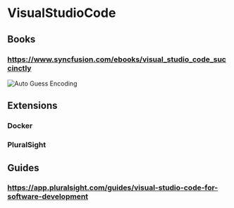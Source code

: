 # VisualStudioCode
## Books
### https://www.syncfusion.com/ebooks/visual_studio_code_succinctly
![Auto Guess Encoding](https://snipboard.io/36Txfc.jpg)
## Extensions
### Docker
### PluralSight
## Guides
### https://app.pluralsight.com/guides/visual-studio-code-for-software-development
